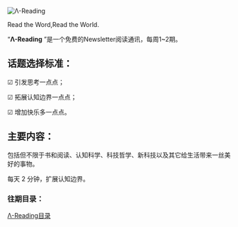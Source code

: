 ![Λ-Reading](https://rizibox.herokuapp.com/TEMP/Λ-Reading.png)

Read the Word,Read the World.

“**Λ-Reading** ”是一个免费的Newsletter阅读通讯，每周1~2期。

## 话题选择标准：

☑ 引发思考一点点；

☑ 拓展认知边界一点点；

☑ 增加快乐多一点点。

## 主要内容：

包括但不限于书和阅读、认知科学、科技哲学、新科技以及其它给生活带来一丝美好的事物。

每天 2 分钟，扩展认知边界。

### 往期目录：

[Λ-Reading目录](https://www.notion.so/rizi/Reading-d77be691eb244db0b8add646b6ef7f3b)
